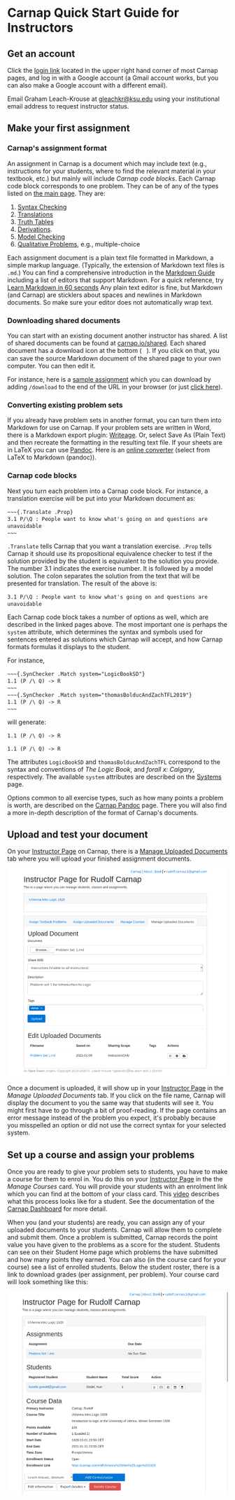 # Carnap Quick Start Guide for Instructors

## Get an account

Click the [login link](/auth/login) located in the upper right hand
corner of most Carnap pages, and log in with a Google account (a Gmail
account works, but you can also make a Google account with a different
email).

Email Graham Leach-Krouse at
[gleachkr@ksu.edu](mailto:gleachkr@ksu.edu) using your institutional
email address to request instructor status.

## Make your first assignment

### Carnap's assignment format

An assignment in Carnap is a document which may include text (e.g.,
instructions for your students, where to find the relevant material in
your textbook, etc.) but mainly will include *Carnap code blocks*.
Each Carnap code block corresponds to one problem.  They can be of any
of the types listed on [the main page](index.html). They are:

1. [Syntax Checking](syntax-check.md)
2. [Translations](translation.md)
3. [Truth Tables](truth-tables.md)
4. [Derivations](derivations.md).
5. [Model Checking](modelchecker.md)
6. [Qualitative Problems](qualitative.md), e.g., multiple-choice

Each assignment document is a plain text file formatted in Markdown, a
simple markup language.  (Typically, the extension of Markdown text
files is `.md`.) You can find a comprehensive introduction in the
[Markdown Guide](https://www.markdownguide.org/) including a list of editors
that support Markdown. For a quick reference, try [Learn Markdown in 60
seconds](https://commonmark.org/help/) Any plain text editor is fine, but
Markdown (and Carnap) are sticklers about spaces and newlines in Markdown
documents.  So make sure your editor does not automatically wrap text.  

### Downloading shared documents

You can start with an existing document another instructor has shared.
A list of shared documents can be found at
[carnap.io/shared](/shared). Each shared document has a download icon
at the bottom (<span style="font-family:FontAwesome">&#xf0ed;</span>). If you
click on that, you can save the source Markdown document of the shared
page to your own computer. You can then edit it.

For instance, here is a [sample
assignment](https://carnap.io/shared/rudolf.carnap.1@gmail.com/Problem%20Set%201.md)
which you can download by adding `/download` to the end of the URL in
your browser (or just [click
here](https://carnap.io/shared/rudolf.carnap.1@gmail.com/Problem%20Set%201.md/download)).

### Converting existing problem sets

If you already have problem sets in another format, you can turn them
into Markdown for use on Carnap. If your problem sets are written in
Word, there is a Markdown export plugin:
[Writeage](https://www.writage.com/). Or, select Save As (Plain Text)
and then recreate the formatting in the resulting text file. If your
sheets are in LaTeX you can use [Pandoc](https://pandoc.org/). Here is
an [online converter](https://pandoc.org/try/) (select from LaTeX to
Markdown (pandoc)).

### Carnap code blocks

Next you turn each problem into a Carnap code block. For instance, a
translation exercise will be put into your Markdown document as:

    ~~~{.Translate .Prop}
    3.1 P/\Q : People want to know what's going on and questions are unavoidable
    ~~~

`.Translate` tells Carnap that you want a translation exercise.
`.Prop` tells Carnap it should use its propositional equivalence
checker to test if the solution provided by the student is equivalent
to the solution you provide. The number 3.1 indicates the exercise
number. It is followed by a model solution. The colon separates the
solution from the text that will be presented for translation. The
result of the above is:

~~~{.Translate .Prop}
3.1 P/\Q : People want to know what's going on and questions are unavoidable
~~~

Each Carnap code block takes a number of options as well, which are
described in the linked pages above. The most important one is perhaps
the `system` attribute, which determines the syntax and symbols used
for sentences entered as solutions which Carnap will accept, and how
Carnap formats formulas it displays to the student.

For instance,

    ~~~{.SynChecker .Match system="LogicBookSD"} 
    1.1 (P /\ Q) -> R 
    ~~~
    ~~~{.SynChecker .Match system="thomasBolducAndZachTFL2019"} 
    1.1 (P /\ Q) -> R 
    ~~~

will generate:

~~~{.SynChecker .Match system="LogicBookSD"} 
1.1 (P /\ Q) -> R 
~~~
~~~{.SynChecker .Match system="thomasBolducAndZachTFL"} 
1.1 (P /\ Q) -> R 
~~~

The attributes `LogicBookSD` and `thomasBolducAndZachTFL`
correspond to the syntax and conventions of *The Logic Book*, and
*forall x: Calgary*, respectively. The available `system` attributes
are described on the [Systems](systems.md) page.

Options common to all exercise types, such as how many points a
problem is worth, are described on the [Carnap Pandoc](pandoc.md)
page. There you will also find a more in-depth description of the
format of Carnap's documents.

## Upload and test your document 

On your [Instructor Page](https://carnap.io/instructor/) on Carnap,
there is a [Manage Uploaded
Documents](dashboard.md#manage-uploaded-documents) tab where you will
upload your finished assignment documents. 

![Document Upload tab](images/upload-doc.png)

Once a document is uploaded, it will show up in your [Instructor
Page](https://carnap.io/instructor/) in the *Manage Uploaded
Documents* tab. If you click on the file name, Carnap will display
the document to you the same way that students will see it. You might
first have to go through a bit of proof-reading. If the page contains
an error message instead of the problem you expect, it's probably
because you misspelled an option or did not use the correct syntax for
your selected system.

## Set up a course and assign your problems

Once you are ready to give your problem sets to students, you have to
make a course for them to enrol in. You do this on your [Instructor
Page](https://carnap.io/instructor/) in the the *Manage Courses* card.
You will provide your students with an enrolment link which you can
find at the bottom of your class card. This
[video](https://youtu.be/lmkWcxqxEZk) describes what this process
looks like for a student.  See the documentation of the [Carnap
Dashboard](dashboard.md) for more detail.

When you (and your students) are ready, you can assign any of your
uploaded documents to your students. Carnap will allow them to
complete and submit them. Once a problem is submitted, Carnap 
records the point value you have given to the problems as a score for
the student.  Students can see on their Student Home page which problems
the have submitted and how many points they earned. You can also (in
the course card for your course) see a list of enrolled students.
Below the student roster, there is a link to download grades (per
assignment, per problem).  Your course card will look something like
this:

![The course card](images/course-tab.png)
